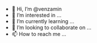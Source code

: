 - 👋 Hi, I’m @venzamin
- 👀 I’m interested in ...
- 🌱 I’m currently learning ...
- 💞️ I’m looking to collaborate on ...
- 📫 How to reach me ...

<!---
venzamin/venzamin is a ✨ special ✨ repository because its `README.md` (this file) appears on your GitHub profile.
You can click the Preview link to take a look at your changes.
--->
